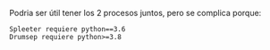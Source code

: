 Podria ser útil tener los 2 procesos juntos, pero se complica porque:

	Spleeter requiere python==3.6
	Drumsep requiere python>=3.8
